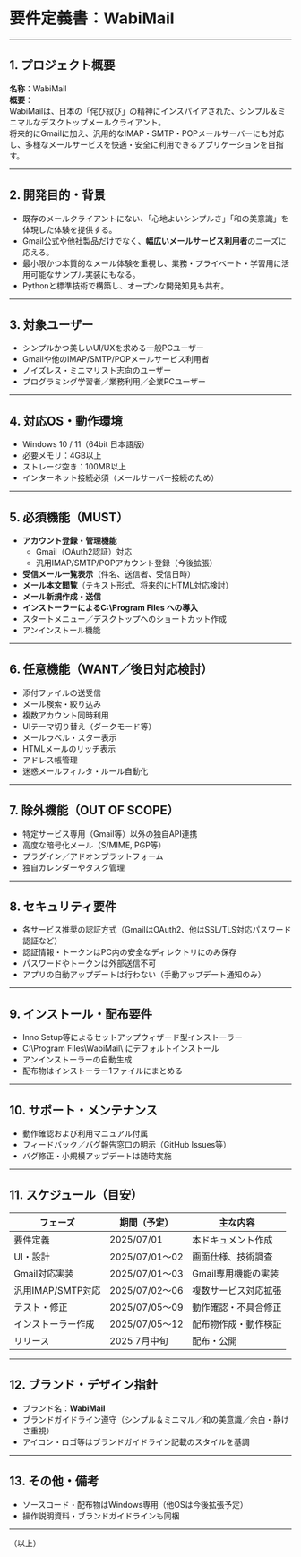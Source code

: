 # 要件定義書：WabiMail

---

## 1. プロジェクト概要

**名称**：WabiMail  
**概要**：  
WabiMailは、日本の「侘び寂び」の精神にインスパイアされた、シンプル＆ミニマルなデスクトップメールクライアント。  
将来的にGmailに加え、汎用的なIMAP・SMTP・POPメールサーバーにも対応し、多様なメールサービスを快適・安全に利用できるアプリケーションを目指す。

---

## 2. 開発目的・背景

- 既存のメールクライアントにない、「心地よいシンプルさ」「和の美意識」を体現した体験を提供する。
- Gmail公式や他社製品だけでなく、**幅広いメールサービス利用者**のニーズに応える。
- 最小限かつ本質的なメール体験を重視し、業務・プライベート・学習用に活用可能なサンプル実装にもなる。
- Pythonと標準技術で構築し、オープンな開発知見も共有。

---

## 3. 対象ユーザー

- シンプルかつ美しいUI/UXを求める一般PCユーザー
- Gmailや他のIMAP/SMTP/POPメールサービス利用者
- ノイズレス・ミニマリスト志向のユーザー
- プログラミング学習者／業務利用／企業PCユーザー

---

## 4. 対応OS・動作環境

- Windows 10 / 11（64bit 日本語版）
- 必要メモリ：4GB以上
- ストレージ空き：100MB以上
- インターネット接続必須（メールサーバー接続のため）

---

## 5. 必須機能（MUST）

- **アカウント登録・管理機能**
    - Gmail（OAuth2認証）対応
    - 汎用IMAP/SMTP/POPアカウント登録（今後拡張）
- **受信メール一覧表示**（件名、送信者、受信日時）
- **メール本文閲覧**（テキスト形式、将来的にHTML対応検討）
- **メール新規作成・送信**
- **インストーラーによるC:\Program Files への導入**
- スタートメニュー／デスクトップへのショートカット作成
- アンインストール機能

---

## 6. 任意機能（WANT／後日対応検討）

- 添付ファイルの送受信
- メール検索・絞り込み
- 複数アカウント同時利用
- UIテーマ切り替え（ダークモード等）
- メールラベル・スター表示
- HTMLメールのリッチ表示
- アドレス帳管理
- 迷惑メールフィルタ・ルール自動化

---

## 7. 除外機能（OUT OF SCOPE）

- 特定サービス専用（Gmail等）以外の独自API連携
- 高度な暗号化メール（S/MIME, PGP等）
- プラグイン／アドオンプラットフォーム
- 独自カレンダーやタスク管理

---

## 8. セキュリティ要件

- 各サービス推奨の認証方式（GmailはOAuth2、他はSSL/TLS対応パスワード認証など）
- 認証情報・トークンはPC内の安全なディレクトリにのみ保存
- パスワードやトークンは外部送信不可
- アプリの自動アップデートは行わない（手動アップデート通知のみ）

---

## 9. インストール・配布要件

- Inno Setup等によるセットアップウィザード型インストーラー
- C:\Program Files\WabiMail\ にデフォルトインストール
- アンインストーラーの自動生成
- 配布物はインストーラー1ファイルにまとめる

---

## 10. サポート・メンテナンス

- 動作確認および利用マニュアル付属
- フィードバック／バグ報告窓口の明示（GitHub Issues等）
- バグ修正・小規模アップデートは随時実施

---

## 11. スケジュール（目安）

| フェーズ           | 期間（予定）     | 主な内容                   |
|--------------------|------------------|----------------------------|
| 要件定義           | 2025/07/01        | 本ドキュメント作成         |
| UI・設計           | 2025/07/01〜02   | 画面仕様、技術調査         |
| Gmail対応実装      | 2025/07/01〜03   | Gmail専用機能の実装        |
| 汎用IMAP/SMTP対応  | 2025/07/02〜06   | 複数サービス対応拡張       |
| テスト・修正       | 2025/07/05〜09   | 動作確認・不具合修正       |
| インストーラー作成 | 2025/07/05〜12   | 配布物作成・動作検証       |
| リリース           | 2025 7月中旬       | 配布・公開                 |

---

## 12. ブランド・デザイン指針

- ブランド名：**WabiMail**
- ブランドガイドライン遵守（シンプル＆ミニマル／和の美意識／余白・静けさ重視）
- アイコン・ロゴ等はブランドガイドライン記載のスタイルを基調

---

## 13. その他・備考

- ソースコード・配布物はWindows専用（他OSは今後拡張予定）
- 操作説明資料・ブランドガイドラインも同梱

---

（以上）
